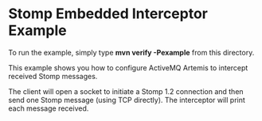 # Stomp Embedded Interceptor Example

To run the example, simply type **mvn verify -Pexample** from this directory.

This example shows you how to configure ActiveMQ Artemis to intercept received Stomp messages.

The client will open a socket to initiate a Stomp 1.2 connection and then send one Stomp message (using TCP directly). The interceptor will print each message received.